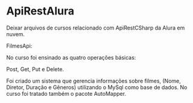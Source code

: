 # ApiRestAlura
Deixar arquivos de cursos relacionado com ApiRestCSharp da Alura em nuvem.


FilmesApi:

No curso foi ensinado as quatro operações básicas:

Post, Get, Put e Delete.

Foi criado um sistema que gerencia informações sobre filmes, (Nome, Diretor, Duração e Gêneros) utilizando o MySql como base de dados.
No curso foi tratado também o pacote AutoMapper.
